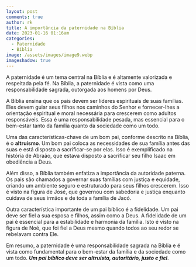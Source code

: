 ```yaml
---
layout: post
comments: true
author: rk
title: A importância da paternidade na Bíblia
date: 2023-01-16 01:16am
categories:
  - Paternidade
  - Bíblia
image: /assets/images/image9.webp
imageshadow: true
---
```

A paternidade é um tema central na Bíblia e é altamente valorizada e respeitada pela fé. Na Bíblia, a paternidade é vista como uma responsabilidade sagrada, outorgada aos homens por Deus.

A Bíblia ensina que os pais devem ser líderes espirituais de suas famílias. Eles devem guiar seus filhos nos caminhos do Senhor e fornecer-lhes a orientação espiritual e moral necessária para crescerem como adultos responsáveis. Essa é uma responsabilidade pesada, mas essencial para o bem-estar tanto da família quanto da sociedade como um todo.

Uma das características-chave de um bom pai, conforme descrito na Bíblia, é o **altruísmo**. Um bom pai coloca as necessidades de sua família antes das suas e está disposto a sacrificar-se por elas. Isso é exemplificado na história de Abraão, que estava disposto a sacrificar seu filho Isaac em obediência a Deus.

Além disso, a Bíblia também enfatiza a importância da autoridade paterna. Os pais são chamados a governar suas famílias com justiça e equidade, criando um ambiente seguro e estruturado para seus filhos crescerem. Isso é visto na figura de José, que governou com sabedoria e justiça enquanto cuidava de seus irmãos e de toda a família de Jacó.

Outra característica importante de um pai bíblico é a fidelidade. Um pai deve ser fiel a sua esposa e filhos, assim como a Deus. A fidelidade de um pai é essencial para a estabilidade e harmonia da família. Isto é visto na figura de Noé, que foi fiel a Deus mesmo quando todos ao seu redor se rebelavam contra Ele.

Em resumo, a paternidade é uma responsabilidade sagrada na Bíblia e é vista como fundamental para o bem-estar da família e da sociedade como um todo. ***Um pai bíblico deve ser altruísta, autoritário, justo e fiel***.